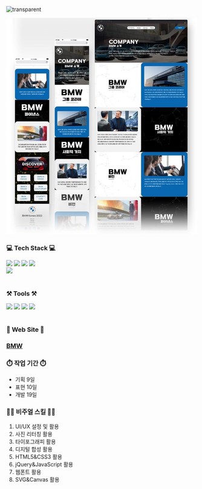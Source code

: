 ![transparent](https://capsule-render.vercel.app/api?type=transparent&fontColor=auto&text=BMW&height=150&fontSize=60&desc=personal%20portfolio&descAlignY=75&descAlign=60)

![](design.jpg)
<br/>

### 💻 Tech Stack 💻
<div>
  <img src="https://img.shields.io/badge/html5-E34F26?style=for-the-badge&logo=html5&logoColor=white">
  <img src="https://img.shields.io/badge/CSS3-1572B6?style=for-the-badge&logo=CSS3&logoColor=white">
  <img src="https://img.shields.io/badge/JavaScript-F7DF1E?style=for-the-badge&logo=JavaScript&logoColor=white">
  <img src="https://img.shields.io/badge/jQuery-0769AD?style=for-the-badge&logo=jQuery&logoColor=white">
</div>
<div>
  <img src="https://img.shields.io/badge/SVG-FFB13B?style=for-the-badge&logo=SVG&logoColor=white">
</div>
<br/>

### ⚒️ Tools ⚒️
<div>
  <img src="https://img.shields.io/badge/Visual Studio Code-007ACC?style=for-the-badge&logo=Visual Studio Code&logoColor=white">
  <img src="https://img.shields.io/badge/Adobe Photoshop-31A8FF?style=for-the-badge&logo=Adobe Photoshop&logoColor=white">
  <img src="https://img.shields.io/badge/Adobe Illustrator-FF9A00?style=for-the-badge&logo=Adobe Illustrator&logoColor=white">
  <img src="https://img.shields.io/badge/GitHub-181717?style=for-the-badge&logo=GitHub&logoColor=white">
</div>
<br/>

### 📃 Web Site 📃
### [BMW](http://evergiver97.dothome.co.kr/bmw/index.html)

### ⏱️ 작업 기간 ⏱️
- 기획 9일
- 표현 10일
- 개발 19일

### 🧑‍💻 비주얼 스킬 🧑‍💻
1. UI/UX 설정 및 활용
2. 사진 리터칭 활용
3. 타이포그래피 활용
4. 디지털 합성 활용
5. HTML5&CSS3 활용
6. jQuery&JavaScript 활용
7. 웹폰트 활용
8. SVG&Canvas 활용
